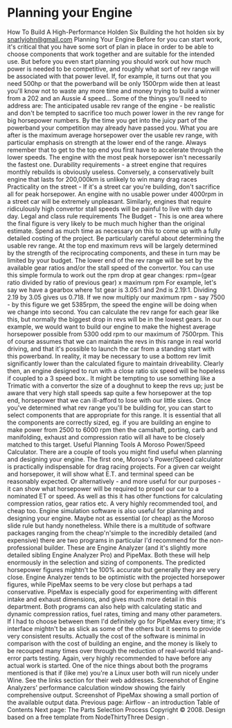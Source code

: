 # Planning your Engine

How To Build A High-Performance Holden Six
Building the hot holden six
by snarlyjohn@gmail.com
Planning Your Engine
Before for you can start work, it's critical that you have some
sort of plan in place in order to be able to choose components that
work together and are suitable for the intended use. But before you even
start planning you should work out how much power is needed to be competitive, and
roughly what sort of rev range will be associated with that power level.
If, for example, it turns out that you need 500hp or that the powerband
will be only 1500rpm wide then at least you'll know not to waste any more time
and money trying to build a winner from a 202 and an Aussie 4 speed...
Some of the things you'll need to address are:
The anticipated usable rev range of
the engine - be realistic and don't be tempted to sacrifice too
much power lower in the rev range for big horsepower numbers. By
the time you get into the juicy part of the powerband your
competition may already have passed you. What you are after is the
maximum average horsepower over the usable rev range, with
particular emphasis on strength at the lower end of the range.
Always remember that to get to the top end you first have to
accelerate through the lower speeds. The engine with the most peak
horsepower isn't necessarily the fastest one.
Durability requirements - a street engine that requires monthly rebuilds is
obviously useless. Conversely, a conservatively built engine that
lasts for 200,000km is unlikely to win many drag races
Practicality
on the street - If it's a street car you're building, don't
sacrifice all for peak horsepower. An engine with no usable power
under 4000rpm in a street car will be extremely unpleasant.
Similarly, engines that require ridiculously high convertor stall
speeds will be painful to live with day to day.
Legal and class
rule requirements
The Budget - This is one area where the final
figure is very likely to be much much higher than the original
estimate. Spend as much time as necessary on this to come up with a
fully detailed costing of the project.
Be particularly careful about determining the usable rev range.
At the top end maximum revs will be largely determined by the
strength of the reciprocating components, and these in turn may be
limited by your budget. The lower end of the rev range will be set
by the available gear ratios and/or the stall speed of the
convertor. You can use this simple formula to work out the rpm drop
at gear changes:
rpm=(gear ratio divided by ratio of previous gear) x maximum
rpm
For example, let's say we have a gearbox where 1st gear is 3.05:1
and 2nd is 2.19:1. Dividing 2.19 by 3.05 gives us 0.718. If we now
multiply our maximum rpm - say 7500 - by this figure we get
5385rpm, the speed the engine will be doing when we change into
second. You can calculate the rev range for each gear like this,
but normally the biggest drop in revs will be in the lowest gears.
In our example, we would want to build our engine to make the
highest average horsepower possible from 5300 odd rpm to our
maximum of 7500rpm. This of course assumes that we can maintain the
revs in this range in real world driving, and that it's possible to
launch the car from a standing start with this powerband. In
reality, it may be necessary to use a bottom rev limit
significantly lower than the calculated figure to maintain
driveability. Clearly then, an engine designed to run with a close
ratio six speed will be hopeless if coupled to a 3 speed box.. It
might be tempting to use something like a Trimatic with a convertor
the size of a doughnut to keep the revs up; just be aware that very
high stall speeds
sap quite a few horsepower at the top end, horsepower that we
can ill-afford to lose with our little sixes.
Once you've determined what rev range you'll be building for,
you can start to select components that are appropriate for this
range. It is essential that
all
the components are correctly
sized, eg. if you are building an engine to make power from 2500 to
6000 rpm then the camshaft, porting, carb and manifolding, exhaust
and compression ratio will
all
have to be closely matched to
this target.
Useful Planning Tools
A Moroso Power/Speed Calculator.
There are a couple of tools you might find useful when planning
and designing your engine. The first one, Moroso's Power/Speed
calculator is practically indispensable for drag racing projects.
For a given car weight and horsepower, it will show what E.T. and
terminal speed can be reasonably expected. Or alternatively - and
more useful for our purposes - it can show what horsepower will be
required to propel our car to a nominated ET or speed. As well as
this it has other functions for calculating compression ratios,
gear ratios etc. A very highly recommended tool, and cheap too.
Engine simulation software is also useful for planning and designing your engine.
Maybe not as essential (or cheap) as the Moroso slide rule but
handy nonetheless. While there is a multitude of software packages
ranging from the cheap'n'simple to the incredibly detailed (and expensive)
there are two programs in particular I'd recommend for the non-professional
builder. These are Engine Analyzer (and it's slightly more detailed sibling
Engine Analyzer Pro) and PipeMax. Both these will help enormously in
the selection and sizing of components. The predicted horsepower figures mightn't be
100% accurate but generally they are very close. Engine Analyzer tends to be optimistic
with the projected horsepower figures, while PipeMax seems to be very close but perhaps
a tad conservative. PipeMax is especially good
for experimenting with different intake and exhaust dimensions, and gives much more
detail in this department. Both programs can also help with
calculating static and dynamic compression ratios, fuel rates, timing and many other
parameters. If I had to choose between them I'd definitely go for PipeMax every time;
it's interface mightn't be as slick as some of the others but it seems to provide
very consistent results. Actually the cost of the software is minimal in
comparison with the cost of building an engine, and the money is
likely to be recouped many times over through the reduction of
real-world trial-and-error parts testing. Again, very highly
recommended to have before any actual work is started. One of the nice
things about both the programs mentioned is that if (like me) you're a Linux
user both will run nicely under Wine. See the links section for their web addresses.
Screenshot of Engine Analyzers' performance calculation
window showing the fairly comprehensive output.
Screenshot of PipeMax showing a small portion
of the available output data.
Previous page: Airflow - an introduction
Table of Contents
Next page: The Parts Selection Process
Copyright © 2008. Design
based on a free template from
NodeThirtyThree
Design
.